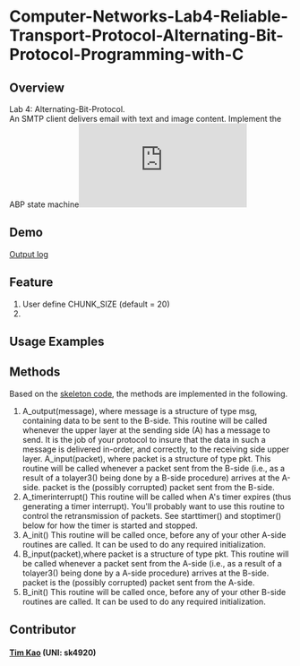 # Computer-Networks-Lab4-Reliable-Transport-Protocol-Alternating-Bit-Protocol-Programming-with-C

## Overview ##
Lab 4: Alternating-Bit-Protocol. \
An SMTP client delivers email with text and image content.
Implement the ABP state machine![image](https://github.com/tim-kao/Computer-Networks-Lab4-Reliable-Transport-Protocol-Alternating-Bit-Protocol-Programming-with-C/blob/main/prog2.c)
## Demo ##
[Output log](https://github.com/tim-kao/Computer-Networks-Lab4-Reliable-Transport-Protocol-Alternating-Bit-Protocol-Programming-with-C/blob/main/output.log)

## Feature ##
1. User define CHUNK_SIZE (default = 20)
2. 
##  Usage Examples ##

   
## Methods ##
Based on the [skeleton code](https://github.com/tim-kao/Computer-Networks-Lab4-Reliable-Transport-Protocol-Alternating-Bit-Protocol-Programming-with-C/blob/main/prog2.c), the methods are implemented in the following.
1. A_output(message), where message is a structure of type msg, containing data to be sent to the B-side. This routine will be called whenever the upper layer at the sending side (A) has a message to send. It is the job of your protocol to insure that the data in such a message is delivered in-order, and correctly, to the receiving side upper layer.
A_input(packet), where packet is a structure of type pkt. This routine will be called whenever a packet sent from the B-side (i.e., as a result of a tolayer3() being done by a B-side procedure) arrives at the A-side. packet is the (possibly corrupted) packet sent from the B-side.
2. A_timerinterrupt()  This routine will be called when A's timer expires (thus generating a timer interrupt). You'll probably want to use this routine to control the retransmission of packets. See starttimer() and stoptimer() below for how the timer is started and stopped.
3. A_init() This routine will be called once, before any of your other A-side routines are called. It can be used to do any required initialization.
4. B_input(packet),where packet is a structure of type pkt. This routine will be called whenever a packet sent from the A-side (i.e., as a result of a tolayer3() being done by a A-side procedure) arrives at the B-side. packet is the (possibly corrupted) packet sent from the A-side.
5. B_init() This routine will be called once, before any of your other B-side routines are called. It can be used to do any required initialization.
   
## Contributor ##
#### [Tim Kao](https://github.com/tim-kao?fbclid=IwAR0lWAvmWe03EtuderoHdKEpYYG8pnl2ca1bN1b5DBfEMP-wFv4kQupl-Jg) (UNI: sk4920)
